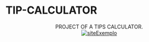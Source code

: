 # TIP-CALCULATOR
<div align = "center">
  PROJECT OF A TIPS CALCULATOR.
</div>
<div align = "center">
  <a href="https://jhonhp7.github.io/TIP-CALCULATOR/index.html">
  <img src="https://user-images.githubusercontent.com/97294532/222991781-75ffaeac-4a19-4765-ba97-5c8f23199dc3.png"alt="siteExemplo">
  </a>
</div>

